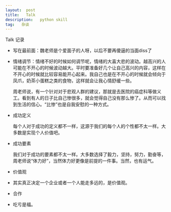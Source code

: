 ```yaml
---
layout:  post      
title:   Talk
description:   python skill          
tag:   杂谈
---
```

Talk 记录

+ 写在最前面：魏老师是个爱面子的人呀，以后不要再傻逼的当面diss了    

+ 情绪调节：情绪不好的时候如何调节呢，情绪的大喜大悲的波动。越高兴的人可能在不开心的时候波动越大。平时要准备好几个让自己高兴的内容，这样在不开心的时候就比较容易能开心起来。我自己也是在不开心的时候就会倾向于凤爪，奶茶小蛋糕之类的食物，这样就会让我心情舒缓一些。

  周老师说，有一个针对对于悲观人群的建议，那就是去医院的癌症科等做义工。看到有人的日子比自己惨很多，就会觉得自己没有那么惨了。从而可以找到生活的信心。“比惨”也是自我安慰的一种方式。


+ 成功定义

  每个人对于成功的定义都不一样，这源于我们的每个人的个性都不太一样。大多数是实现个人价值吧。

+ 成功要素

  我们对于成功的要素都不太一样。大多数选择了毅力，坚持，努力，勤奋等，周老师说“体力好”，当然体力好更像是前提的一件事。当然，也有运气。

+ 价值观

+ 其实真正决定一个企业或者一个人能走多远的，是价值观。

+ 合作

+ 吃亏是福。


  ​

  ​